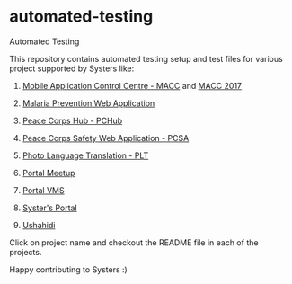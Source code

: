 # automated-testing

Automated Testing

This repository contains automated testing setup and test files for various project supported by Systers like:

1. [Mobile Application Control Centre - MACC](https://github.com/systers/automated-testing/blob/develop/MACCTests/README.md) and [MACC 2017](https://github.com/systers/automated-testing/blob/develop/MACCTests2017/README.md)

1. [Malaria Prevention Web Application](https://github.com/systers/automated-testing/blob/develop/MalariaWebTests/README.md)

1. [Peace Corps Hub - PCHub](https://github.com/systers/automated-testing/blob/develop/PCHubTests/README.md)

1. [Peace Corps Safety Web Application - PCSA](https://github.com/systers/automated-testing/blob/develop/PCSAWebTests/README.md)

2. [Photo Language Translation - PLT](https://github.com/systers/automated-testing/blob/develop/PLTTests/README.md)

3. [Portal Meetup](https://github.com/systers/automated-testing/blob/develop/PortalMeetupTests/README.md)

4. [Portal VMS](https://github.com/systers/automated-testing/blob/develop/PortalVMSTests/README.md)

5. [Syster's Portal](https://github.com/systers/automated-testing/blob/develop/SysterPortal/README.md)

6. [Ushahidi](https://github.com/systers/automated-testing/blob/develop/UshahidiTests/README.md)


Click on project name and checkout the README file in each of the projects.

Happy contributing to Systers :)
